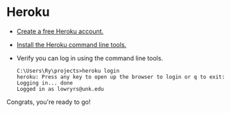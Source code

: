 # Heroku

* [Create a free Heroku account.](https://signup.heroku.com)
* [Install the Heroku command line tools.](https://devcenter.heroku.com/articles/heroku-cli)
* Verify you can log in using the command line tools.

    ````
    C:\Users\Ry\projects>heroku login
    heroku: Press any key to open up the browser to login or q to exit:
    Logging in... done
    Logged in as lowryrs@unk.edu
    ````

 Congrats, you're ready to go!
